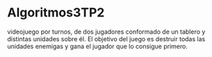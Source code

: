 # Algoritmos3TP2
 videojuego por turnos, de dos jugadores conformado de un tablero y distintas unidades sobre él. El objetivo del juego es destruir todas las unidades enemigas y gana el jugador que lo consigue primero.
